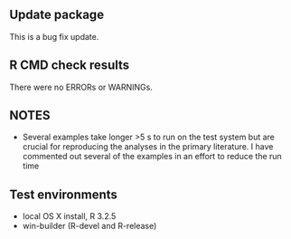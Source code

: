 ## Update package
This is a bug fix update.

## R CMD check results
There were no ERRORs or WARNINGs. 

## NOTES 
* Several examples take longer >5 s to run on the test system but are crucial for reproducing the analyses in the primary literature. I have commented out several of the examples in an effort to reduce the run time

## Test environments
* local OS X install, R 3.2.5
* win-builder (R-devel and R-release)